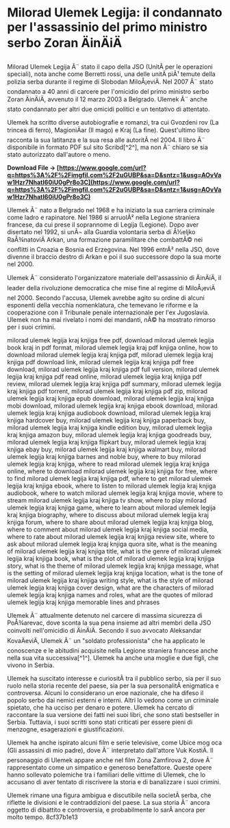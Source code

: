 
 
# Milorad Ulemek Legija: il condannato per l'assassinio del primo ministro serbo Zoran ÄinÄiÄ
 
Milorad Ulemek Legija Ã¨ stato il capo della JSO (UnitÃ  per le operazioni speciali), nota anche come Berretti rossi, una delle unitÃ  piÃ¹ temute della polizia serba durante il regime di Slobodan MiloÅ¡eviÄ. Nel 2007 Ã¨ stato condannato a 40 anni di carcere per l'omicidio del primo ministro serbo Zoran ÄinÄiÄ, avvenuto il 12 marzo 2003 a Belgrado. Ulemek Ã¨ anche stato condannato per altri due omicidi politici e un tentativo di attentato.
 
Ulemek ha scritto diverse autobiografie e romanzi, tra cui Gvozdeni rov (La trincea di ferro), MagioniÄar (Il mago) e Kraj (La fine). Quest'ultimo libro racconta la sua latitanza e la sua resa alle autoritÃ  nel 2004. Il libro Ã¨ disponibile in formato PDF sul sito Scribd[^2^], ma non Ã¨ chiaro se sia stato autorizzato dall'autore o meno.
 
**Download File → [https://www.google.com/url?q=https%3A%2F%2Fimgfil.com%2F2uGUBP&sa=D&sntz=1&usg=AOvVaw1Hzr7NhatI60iU0gPr8o3C](https://www.google.com/url?q=https%3A%2F%2Fimgfil.com%2F2uGUBP&sa=D&sntz=1&usg=AOvVaw1Hzr7NhatI60iU0gPr8o3C)**


 
Ulemek Ã¨ nato a Belgrado nel 1968 e ha iniziato la sua carriera criminale come ladro e rapinatore. Nel 1986 si arruolÃ² nella Legione straniera francese, da cui prese il soprannome di Legija (Legione). Dopo aver disertato nel 1992, si unÃ¬ alla Guardia volontaria serba di Å½eljko RaÅ¾natoviÄ Arkan, una formazione paramilitare che combattÃ© nei conflitti in Croazia e Bosnia ed Erzegovina. Nel 1996 entrÃ² nella JSO, dove divenne il braccio destro di Arkan e poi il suo successore dopo la sua morte nel 2000.
 
Ulemek Ã¨ considerato l'organizzatore materiale dell'assassinio di ÄinÄiÄ, il leader della rivoluzione democratica che mise fine al regime di MiloÅ¡eviÄ nel 2000. Secondo l'accusa, Ulemek avrebbe agito su ordine di alcuni esponenti della vecchia nomenklatura, che temevano le riforme e la cooperazione con il Tribunale penale internazionale per l'ex Jugoslavia. Ulemek non ha mai rivelato i nomi dei mandanti, nÃ© ha mostrato rimorso per i suoi crimini.
 
milorad ulemek legija kraj knjiga free pdf,  download milorad ulemek legija book kraj in pdf format,  milorad ulemek legija kraj pdf knjiga online,  how to download milorad ulemek legija kraj knjiga pdf,  milorad ulemek legija kraj knjiga pdf download link,  milorad ulemek legija kraj knjiga pdf free download,  milorad ulemek legija kraj knjiga pdf full version,  milorad ulemek legija kraj knjiga pdf read online,  milorad ulemek legija kraj knjiga pdf review,  milorad ulemek legija kraj knjiga pdf summary,  milorad ulemek legija kraj knjiga pdf torrent,  milorad ulemek legija kraj knjiga pdf zip,  milorad ulemek legija kraj knjiga epub download,  milorad ulemek legija kraj knjiga mobi download,  milorad ulemek legija kraj knjiga ebook download,  milorad ulemek legija kraj knjiga audiobook download,  milorad ulemek legija kraj knjiga hardcover buy,  milorad ulemek legija kraj knjiga paperback buy,  milorad ulemek legija kraj knjiga kindle edition buy,  milorad ulemek legija kraj knjiga amazon buy,  milorad ulemek legija kraj knjiga goodreads buy,  milorad ulemek legija kraj knjiga flipkart buy,  milorad ulemek legija kraj knjiga ebay buy,  milorad ulemek legija kraj knjiga walmart buy,  milorad ulemek legija kraj knjiga barnes and noble buy,  where to buy milorad ulemek legija kraj knjiga,  where to read milorad ulemek legija kraj knjiga online,  where to download milorad ulemek legija kraj knjiga for free,  where to find milorad ulemek legija kraj knjiga pdf,  where to get milorad ulemek legija kraj knjiga ebook,  where to listen to milorad ulemek legija kraj knjiga audiobook,  where to watch milorad ulemek legija kraj knjiga movie,  where to stream milorad ulemek legija kraj knjiga tv show,  where to play milorad ulemek legija kraj knjiga game,  where to learn about milorad ulemek legija kraj knjiga biography,  where to discuss about milorad ulemek legija kraj knjiga forum,  where to share about milorad ulemek legija kraj knjiga blog,  where to comment about milorad ulemek legija kraj knjiga social media,  where to rate about milorad ulemek legija kraj knjiga review site,  where to ask about milorad ulemek legija kraj knjiga quora site,  what is the meaning of milorad ulemek legija kraj knjiga title,  what is the genre of milorad ulemek legija kraj knjiga book,  what is the plot of milorad ulemek legija kraj knjiga story,  what is the theme of milorad ulemek legija kraj knjiga message,  what is the setting of milorad ulemek legija kraj knjiga location,  what is the tone of milorad ulemek legija kraj knjiga writing style,  what is the style of milorad ulemek legija kraj knjiga cover design,  what are the characters of milorad ulemek legija kraj knjiga names and roles,  what are the quotes of milorad ulemek legija kraj knjiga memorable lines and phrases
 
Ulemek Ã¨ attualmente detenuto nel carcere di massima sicurezza di PoÅ¾arevac, dove sconta la sua pena insieme ad altri membri della JSO coinvolti nell'omicidio di ÄinÄiÄ. Secondo il suo avvocato Aleksandar KovaÄeviÄ, Ulemek Ã¨ un "soldato professionista" che ha applicato le conoscenze e le abitudini acquisite nella Legione straniera francese anche nella sua vita successiva[^1^]. Ulemek ha anche una moglie e due figli, che vivono in Serbia.

Ulemek ha suscitato interesse e curiositÃ  tra il pubblico serbo, sia per il suo ruolo nella storia recente del paese, sia per la sua personalitÃ  enigmatica e controversa. Alcuni lo considerano un eroe nazionale, che ha difeso il popolo serbo dai nemici esterni e interni. Altri lo vedono come un criminale spietato, che ha ucciso per denaro e potere. Ulemek ha cercato di raccontare la sua versione dei fatti nei suoi libri, che sono stati bestseller in Serbia. Tuttavia, i suoi scritti sono stati criticati per essere pieni di menzogne, esagerazioni e giustificazioni.
 
Ulemek ha anche ispirato alcuni film e serie televisive, come Ubice mog oca (Gli assassini di mio padre), dove Ã¨ interpretato dall'attore Vuk KostiÄ. Il personaggio di Ulemek appare anche nel film Zona Zamfirova 2, dove Ã¨ rappresentato come un simpatico e generoso benefattore. Queste opere hanno sollevato polemiche tra i familiari delle vittime di Ulemek, che lo accusano di aver tentato di riscrivere la storia e di banalizzare i suoi crimini.
 
Ulemek rimane una figura ambigua e discutibile nella societÃ  serba, che riflette le divisioni e le contraddizioni del paese. La sua storia Ã¨ ancora oggetto di dibattito e controversia, e probabilmente lo sarÃ  ancora per molto tempo.
 8cf37b1e13
 
